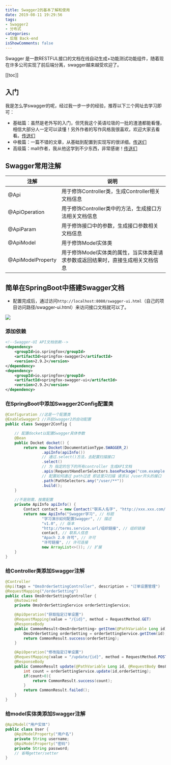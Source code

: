 ```yaml
---
title: Swagger2的基本了解和使用
date: 2019-08-11 19:29:56
tags:
- Swagger2
- 分布式
categories:
- 后端 Back-end
isShowComments: false
---
```


<Boxx/>

Swagger 是一款RESTFUL接口的文档在线自动生成+功能测试功能组件，随着现在许多公司实现了前后端分离，swagger越来越受欢迎了。

<!-- more -->

[[toc]]

## 入门

我是怎么学swagger的呢，经过我一步一步的经验，推荐以下三个网址去学习即可：

- 基础篇：虽然是老外写的入门，但凭我这个英语垃圾的一批的渣渣都能看懂，相信大部分人一定可以读懂！另外作者的写作风格我很喜欢，欢迎大家去看看。[传送们](https://www.vojtechruzicka.com/documenting-spring-boot-rest-api-swagger-springfox/#gatsby-focus-wrapper)
- 中极篇：一篇不错的文章，从基础到配置到实现写的很详细。[传送们](https://blog.csdn.net/qq122516902/article/details/89417964)
- 高级篇：mall作者，我从他这学到不少东西，非常感谢！[传送们](https://mp.weixin.qq.com/s?__biz=MzU1Nzg4NjgyMw==&mid=2247483690&idx=1&sn=66019583772c03bad6896eb307409d75&scene=21#wechat_redirect)

## Swagger常用注解

| 注解 | 说明 |
| ---- | ---- |
|@Api|用于修饰Controller类，生成Controller相关文档信息|
|@ApiOperation|用于修饰Controller类中的方法，生成接口方法相关文档信息|
|@ApiParam|用于修饰接口中的参数，生成接口参数相关文档信息|
|@ApiModel|用于修饰Model实体类|
|@ApiModelProperty|用于修饰Model实体类的属性，当实体类是请求参数或返回结果时，直接生成相关文档信息|

## 简单在SpringBoot中搭建Swagger文档

- 配置完成后，通过访问`http://localhost:8080/swagger-ui.html`（自己的项目访问路径/swagger-ui.html）来访问接口文档就可以了。

![](/znote/img/backend/swagger2/swagger2.png)

### 添加依赖

```xml
<!--Swagger-UI API文档依赖-->
<dependency>
    <groupId>io.springfox</groupId>
    <artifactId>springfox-swagger2</artifactId>
    <version>2.9.2</version>
</dependency>
<dependency>
    <groupId>io.springfox</groupId>
    <artifactId>springfox-swagger-ui</artifactId>
    <version>2.9.2</version>
</dependency>
```

### 在SpringBoot中添加Swagger2Config配置类

```java
@Configuration //这是一个配置类
@EnableSwagger2 //开启Swagger2的自动配置
public class Swagger2Config {

    // 配置docket以配置Swagger具体参数
    @Bean
    public Docket docket() {
        return new Docket(DocumentationType.SWAGGER_2)
                .apiInfo(apiInfo())
                // 通过.select()方法，去配置扫描接口
                .select()
                // 为 指定的包下的所有controller 生成API文档
                .apis(RequestHandlerSelectors.basePackage("com.example.swaggerexample.controller"))
                // 配置如何通过 path过滤 即这里只扫描 请求以 /user开头的接口
                .path(PathSelectors.any("/user/**"))
                .build();
    }
    
    //不是刚需，按需配置
    private ApiInfo apiInfo() {
        Contact contact = new Contact("联系人名字", "http://xxx.xxx.com/联系人访问链接", "联系人邮箱");
        return new ApiInfo("Swagger学习", // 标题
                "学习演示如何配置Swagger", // 描述
                "v1.0", // 版本
                "http://terms.service.url/组织链接", // 组织链接
                contact, // 联系人信息
                "Apach 2.0 许可", // 许可
                "许可链接", // 许可连接
                new ArrayList<>()); // 扩展
    }
}
```

### 给Controller类添加Swagger注解

```java
@Controller
@Api(tags = "OmsOrderSettingController", description = "订单设置管理")
@RequestMapping("/orderSetting")
public class OmsOrderSettingController {
    @Autowired
    private OmsOrderSettingService orderSettingService;

    @ApiOperation("获取指定订单设置")
    @RequestMapping(value = "/{id}", method = RequestMethod.GET)
    @ResponseBody
    public CommonResult<OmsOrderSetting> getItem(@PathVariable Long id) {
        OmsOrderSetting orderSetting = orderSettingService.getItem(id);
        return CommonResult.success(orderSetting);
    }

    @ApiOperation("修改指定订单设置")
    @RequestMapping(value = "/update/{id}", method = RequestMethod.POST)
    @ResponseBody
    public CommonResult update(@PathVariable Long id, @RequestBody OmsOrderSetting orderSetting) {
        int count = orderSettingService.update(id,orderSetting);
        if(count>0){
            return CommonResult.success(count);
        }
        return CommonResult.failed();
    }
}
```

### 给model实体类添加Swagger注解

```java
@ApiModel("用户实体")
public class User {
    @ApiModelProperty("用户名")
    private String username;
    @ApiModelProperty("密码")
    private String password;
	// 省略getter/setter
}
```

